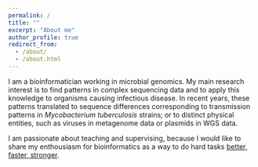 ```yaml
---
permalink: /
title: ""
excerpt: "About me"
author_profile: true
redirect_from: 
  - /about/
  - /about.html
---
```


I am a bioinformatician working in microbial genomics. My main research interest is to find patterns in complex sequencing data and to apply this knowledge to organisms causing infectious disease. In recent years, these patterns translated to sequence differences corresponding to transmission patterns in *Mycobacterium tuberculosis* strains; or to distinct physical entities, such as viruses in metagenome data or plasmids in WGS data. 

I am passionate about teaching and supervising, because I would like to share my enthousiasm for bioinformatics as a way to do hard tasks [better, faster, stronger](https://www.youtube.com/watch?v=gAjR4_CbPpQ).
